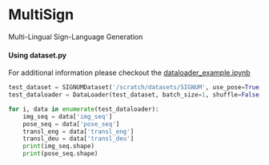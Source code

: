 # MultiSign
Multi-Lingual Sign-Language Generation

#### Using dataset.py
For additional information please checkout the [dataloader_example.ipynb](https://github.com/akuganesan/MultiSign/blob/main/dataloader_example.ipynb)
```python
test_dataset = SIGNUMDataset('/scratch/datasets/SIGNUM', use_pose=True, subsample=10)
test_dataloader = DataLoader(test_dataset, batch_size=1, shuffle=False, num_workers=0, collate_fn=test_dataset.collate)

for i, data in enumerate(test_dataloader):
    img_seq = data['img_seq']
    pose_seq = data['pose_seq']
    transl_eng = data['transl_eng']
    transl_deu = data['transl_deu']
    print(img_seq.shape)
    print(pose_seq.shape)
```
